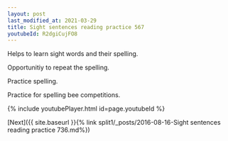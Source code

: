 ```yaml
---
layout: post
last_modified_at: 2021-03-29
title: Sight sentences reading practice 567
youtubeId: R2dgiCujFO8
---
```

 
 
Helps to learn sight words and their spelling.

Opportunitiy to repeat the spelling. 

Practice spelling. 
 
Practice for spelling bee competitions. 
 
{% include youtubePlayer.html id=page.youtubeId %}
 
 

[Next]({{ site.baseurl }}{% link  split1/_posts/2016-08-16-Sight sentences reading practice 736.md%})
 
